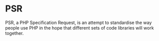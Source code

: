PSR
===

PSR, a PHP Specification Request, is an attempt to standardise the way people use PHP in the hope that different sets of code libraries will work together.
